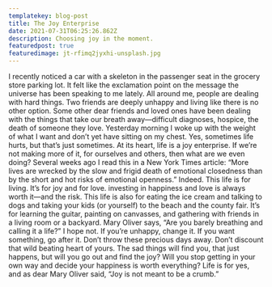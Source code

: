 ```yaml
---
templatekey: blog-post
title: The Joy Enterprise
date: 2021-07-31T06:25:26.862Z
description: Choosing joy in the moment.
featuredpost: true
featuredimage: jt-rfimq2jyxhi-unsplash.jpg
---
```

I recently noticed a car with a skeleton in the passenger seat in the grocery store parking lot. It felt like the exclamation point on the message the universe has been speaking to me lately. All around me, people are dealing with hard things. Two friends are deeply unhappy and living like there is no other option. Some other dear friends and loved ones have been dealing with the things that take our breath away—difficult diagnoses, hospice, the death of someone they love. Yesterday morning I woke up with the weight of what I want and don’t yet have sitting on my chest. Yes, sometimes life hurts, but that’s just sometimes. At its heart, life is a joy enterprise. If we’re not making more of it, for ourselves and others, then what are we even doing? Several weeks ago I read this in a New York Times article: “More lives are wrecked by the slow and frigid death of emotional closedness than by the short and hot risks of emotional openness.” Indeed. This life is for living. It’s for joy and for love. investing in happiness and love is always worth it—and the risk. This life is also for eating the ice cream and talking to dogs and taking your kids (or yourself) to the beach and the county fair. It’s for learning the guitar, painting on canvasses, and gathering with friends in a living room or a backyard. Mary Oliver says, “Are you barely breathing and calling it a life?” I hope not. If you’re unhappy, change it. If you want something, go after it. Don’t throw these precious days away. Don’t discount that wild beating heart of yours. The sad things will find you, that just happens, but will you go out and find the joy? Will you stop getting in your own way and decide your happiness is worth everything? Life is for yes, and as dear Mary Oliver said, “Joy is not meant to be a crumb.”